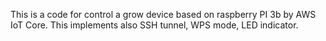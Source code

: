 This is a code for control a grow device based on raspberry PI 3b by AWS IoT Core. This  implements also SSH tunnel, WPS mode, LED indicator.

